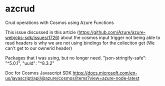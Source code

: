# azcrud
Crud operations with Cosmos using Azure Functions



This issue discussed in this article (https://github.com/Azure/azure-webjobs-sdk/issues/1726) about the cosmos input trigger not being able to read headers is why we are not using bindings for the colleciton get (We can't get to our ownerid header)


Packages that I was using, but no longer need.
    "json-stringify-safe": "^5.0.1",
    "uuid": "^8.3.2"

Doc for Cosmos Javascript SDK
https://docs.microsoft.com/en-us/javascript/api/@azure/cosmos/items?view=azure-node-latest